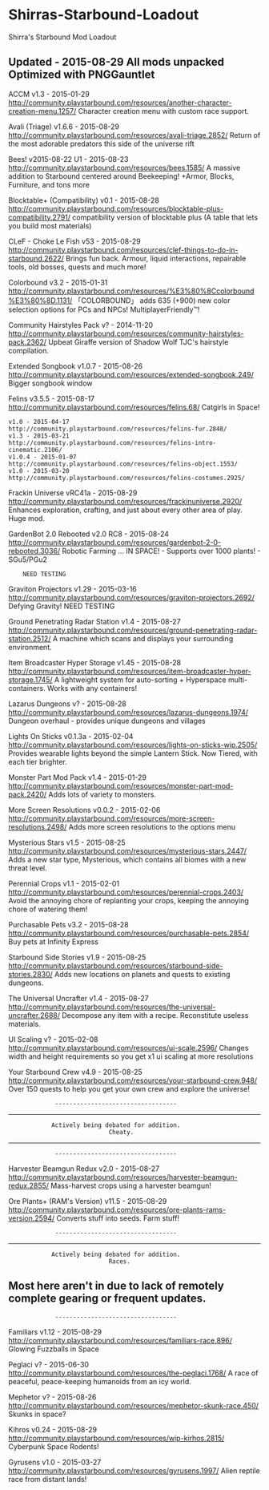 # Shirras-Starbound-Loadout
Shirra's Starbound Mod Loadout

Updated - 2015-08-29
 All mods unpacked
 Optimized with PNGGauntlet
--------------------------------

ACCM
	v1.3 - 2015-01-29
	http://community.playstarbound.com/resources/another-character-creation-menu.1257/
	Character creation menu with custom race support.
	
Avali (Triage)
	v1.6.6 - 2015-08-29
	http://community.playstarbound.com/resources/avali-triage.2852/
	Return of the most adorable predators this side of the universe rift

Bees!
	v2015-08-22 U1 - 2015-08-23
	http://community.playstarbound.com/resources/bees.1585/
	A massive addition to Starbound centered around Beekeeping! +Armor, Blocks, Furniture, and tons more

Blocktable+ (Compatibility)
	v0.1 - 2015-08-28
	http://community.playstarbound.com/resources/blocktable-plus-compatibility.2791/
	compatibility version of blocktable plus (A table that lets you build most materials)

CLeF - Choke Le Fish
	v53 - 2015-08-29
	http://community.playstarbound.com/resources/clef-things-to-do-in-starbound.2622/
	Brings fun back. Armour, liquid interactions, repairable tools, old bosses, quests and much more!

Colorbound
	v3.2 - 2015-01-31
	http://community.playstarbound.com/resources/%E3%80%8Ccolorbound%E3%80%8D.1131/
	「COLORBOUND」 adds 635 (+900) new color selection options for PCs and NPCs! MultiplayerFriendly™!

Community Hairstyles Pack
	v? - 2014-11-20
	http://community.playstarbound.com/resources/community-hairstyles-pack.2362/
	Upbeat Giraffe version of Shadow Wolf TJC's hairstyle compilation.

Extended Songbook
	v1.0.7 - 2015-08-26
	http://community.playstarbound.com/resources/extended-songbook.249/
	Bigger songbook window

Felins
	v3.5.5 - 2015-08-17
	http://community.playstarbound.com/resources/felins.68/
	Catgirls in Space!
	
	v1.0 - 2015-04-17
	http://community.playstarbound.com/resources/felins-fur.2848/
	v1.3 - 2015-03-21
	http://community.playstarbound.com/resources/felins-intro-cinematic.2106/
	v1.0.4 - 2015-01-07
	http://community.playstarbound.com/resources/felins-object.1553/
	v1.0 - 2015-03-20
	http://community.playstarbound.com/resources/felins-costumes.2925/

Frackin Universe
	vRC41a - 2015-08-29
	http://community.playstarbound.com/resources/frackinuniverse.2920/
	Enhances exploration, crafting, and just about every other area of play. Huge mod.

GardenBot 2.0 Rebooted
	v2.0 RC8 - 2015-08-24
	http://community.playstarbound.com/resources/gardenbot-2-0-rebooted.3036/
	Robotic Farming ... IN SPACE! - Supports over 1000 plants! - SGu5/PGu2

		NEED TESTING
Graviton Projectors
	v1.29 - 2015-03-16
	http://community.playstarbound.com/resources/graviton-projectors.2692/
	Defying Gravity!
		NEED TESTING

Ground Penetrating Radar Station
	v1.4 - 2015-08-27
	http://community.playstarbound.com/resources/ground-penetrating-radar-station.2512/
	A machine which scans and displays your surrounding environment.

Item Broadcaster Hyper Storage
	v1.45 - 2015-08-28
	http://community.playstarbound.com/resources/item-broadcaster-hyper-storage.1745/
	A lightweight system for auto-sorting + Hyperspace multi-containers. Works with any containers!

Lazarus Dungeons
	v? - 2015-08-28
	http://community.playstarbound.com/resources/lazarus-dungeons.1974/
	Dungeon overhaul - provides unique dungeons and villages

Lights On Sticks
	v0.1.3a - 2015-02-04
	http://community.playstarbound.com/resources/lights-on-sticks-wip.2505/
	Provides wearable lights beyond the simple Lantern Stick. Now Tiered, with each tier brighter.
	
Monster Part Mod Pack
	v1.4 - 2015-01-29
	http://community.playstarbound.com/resources/monster-part-mod-pack.2420/
	Adds lots of variety to monsters.

More Screen Resolutions
	v0.0.2 - 2015-02-06
	http://community.playstarbound.com/resources/more-screen-resolutions.2498/
	Adds more screen resolutions to the options menu

Mysterious Stars
	v1.5 - 2015-08-25
	http://community.playstarbound.com/resources/mysterious-stars.2447/
	Adds a new star type, Mysterious, which contains all biomes with a new threat level.

Perennial Crops
	v1.1 - 2015-02-01
	http://community.playstarbound.com/resources/perennial-crops.2403/
	Avoid the annoying chore of replanting your crops, keeping the annoying chore of watering them!

Purchasable Pets
	v3.2 - 2015-08-28
	http://community.playstarbound.com/resources/purchasable-pets.2854/
	Buy pets at Infinity Express

Starbound Side Stories
	v1.9 - 2015-08-25
	http://community.playstarbound.com/resources/starbound-side-stories.2830/
	Adds new locations on planets and quests to existing dungeons.

The Universal Uncrafter
	v1.4 - 2015-08-27
	http://community.playstarbound.com/resources/the-universal-uncrafter.2688/
	Decompose any item with a recipe. Reconstitute useless materials.

UI Scaling
	v? - 2015-02-08
	http://community.playstarbound.com/resources/ui-scale.2596/
	Changes width and height requirements so you get x1 ui scaling at more resolutions

Your Starbound Crew
	v4.9 - 2015-08-25
	http://community.playstarbound.com/resources/your-starbound-crew.948/
	Over 150 quests to help you get your own crew and explore the universe!

                 ----------------------------------
--------------------------------------------------------------------
                Actively being debated for addition.
				                Cheaty.
--------------------------------------------------------------------
                 ----------------------------------

Harvester Beamgun Redux
	v2.0 - 2015-08-27
	http://community.playstarbound.com/resources/harvester-beamgun-redux.2855/
	Mass-harvest crops using a harvester beamgun!

Ore Plants+ (RAM's Version)
	v11.5 - 2015-08-29
	http://community.playstarbound.com/resources/ore-plants-rams-version.2594/
	Converts stuff into seeds. Farm stuff!

                 ----------------------------------
--------------------------------------------------------------------
                Actively being debated for addition.
                                Races.
Most here aren't in due to lack of remotely complete gearing or frequent updates.
--------------------------------------------------------------------
                 ----------------------------------

Familiars
	v1.12 - 2015-08-29
	http://community.playstarbound.com/resources/familiars-race.896/
	Glowing Fuzzballs in Space

Peglaci
	v? - 2015-06-30
	http://community.playstarbound.com/resources/the-peglaci.1768/
	A race of peaceful, peace-keeping humanoids from an icy world.

Mephetor
	v? - 2015-08-26
	http://community.playstarbound.com/resources/mephetor-skunk-race.450/
	Skunks in space?

Kihros
	v0.24 - 2015-08-29
	http://community.playstarbound.com/resources/wip-kirhos.2815/
	Cyberpunk Space Rodents!

Gyrusens
	v1.0 - 2015-03-27
	http://community.playstarbound.com/resources/gyrusens.1997/
	Alien reptile race from distant lands!
